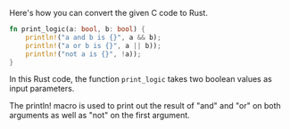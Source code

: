 Here's how you can convert the given C code to Rust.

```rust
fn print_logic(a: bool, b: bool) {
    println!("a and b is {}", a && b);
    println!("a or b is {}", a || b));
    println!("not a is {}", !a));
}
```
In this Rust code, the function `print_logic` takes two boolean values as input parameters.

The println! macro is used to print out the result of "and" and "or" on both arguments as well as "not" on the first argument.

